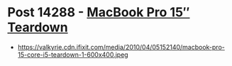 # Post 14288 - [MacBook Pro 15&#8243; Teardown](https://www.ifixit.com/News/14288/macbook-pro-15-teardown-2)

- https://valkyrie.cdn.ifixit.com/media/2010/04/05152140/macbook-pro-15-core-i5-teardown-1-600x400.jpeg
